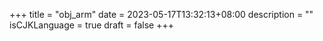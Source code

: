+++
title = "obj_arm"
date = 2023-05-17T13:32:13+08:00
description = ""
isCJKLanguage = true
draft = false
+++
